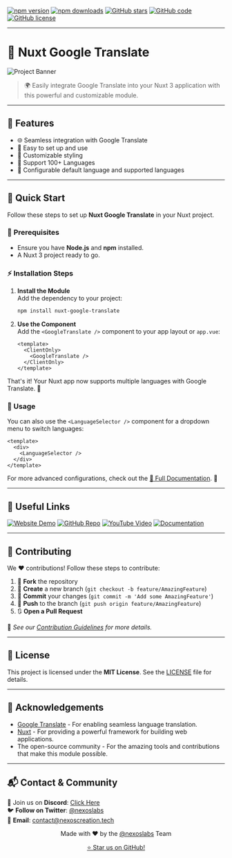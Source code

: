 [![npm version](https://img.shields.io/npm/v/nuxt-google-translate?style=flat-square&color=cyan)](https://www.npmjs.com/package/nuxt-google-translate)
[![npm downloads](https://img.shields.io/npm/dt/nuxt-google-translate?style=flat-square&color=cyan)](https://www.npmjs.com/package/nuxt-google-translate)
[![GitHub stars](https://img.shields.io/github/stars/nexoslabs/nuxt-google-translate.svg?style=flat-square&color=cyan)](https://github.com/nexoslabs/nuxt-google-translate)
[![GitHub code](https://img.shields.io/github/languages/code-size/nexoslabs/nuxt-google-translate.svg?style=flat-square&color=cyan)](https://github.com/nexoslabs/nuxt-google-translate)
[![GitHub license](https://img.shields.io/github/license/nexoslabs/nuxt-google-translate.svg?style=flat-square&color=cyan)](https://github.com/nexoslabs/nuxt-google-translate)

---

# 🚀 Nuxt Google Translate

![Project Banner](https://github.com/user-attachments/assets/fd43e328-daa8-47e5-833a-075bdab3a757)

> 🌍 Easily integrate Google Translate into your Nuxt 3 application with this powerful and customizable module.

---

## 🌟 Features

- 🌐 Seamless integration with Google Translate
- 🚀 Easy to set up and use
- 🎨 Customizable styling
- 🤩 Support 100+ Languages
- 🔧 Configurable default language and supported languages

---

## 🚀 Quick Start

Follow these steps to set up **Nuxt Google Translate** in your Nuxt project. 

### 🔧 **Prerequisites**

- Ensure you have **Node.js** and **npm** installed.  
- A Nuxt 3 project ready to go.  

### ⚡ **Installation Steps**

1. **Install the Module**  
   Add the dependency to your project:  
   ```bash
   npm install nuxt-google-translate
   ```  

3. **Use the Component**  
   Add the `<GoogleTranslate />` component to your app layout or `app.vue`:  
   ```vue
   <template>
     <ClientOnly>
       <GoogleTranslate />       
     </ClientOnly>
   </template>
   ```  

That's it! Your Nuxt app now supports multiple languages with Google Translate. 🎉 

### 🎯 Usage

You can also use the `<LanguageSelector />` component for a dropdown menu to switch languages:  

```vue
<template>
  <div>
    <LanguageSelector />
  </div>
</template>
```

For more advanced configurations, check out the [📘 Full Documentation](https://nexoscreation.tech/docs/resources/google-translate). 🚀  

---

## 🔗 Useful Links

[![Website Demo](https://img.shields.io/badge/Web-Demo-blue?style=for-the-badge&logo=google-chrome)](https://nuxt-google-translate.vercel.app/)
[![GitHub Repo](https://img.shields.io/badge/GitHub-Repo-green?style=for-the-badge&logo=github)](https://github.com/nexoslabs/nuxt-google-translate)
[![YouTube Video](https://img.shields.io/badge/YouTube-Video-red?style=for-the-badge&logo=youtube)](https://www.youtube.com/watch?v=vapgAOjdSMQ)
[![Documentation](https://img.shields.io/badge/Documentation-Read%20Now-blue?style=for-the-badge&logo=readthedocs)](https://nexoscreation.tech/docs/resources/google-translate)

---

## 🤝 Contributing

We ❤️ contributions! Follow these steps to contribute:

1. 🍴 **Fork** the repository
2. 🌿 **Create** a new branch (`git checkout -b feature/AmazingFeature`)
3. 💾 **Commit** your changes (`git commit -m 'Add some AmazingFeature'`)
4. 🚀 **Push** to the branch (`git push origin feature/AmazingFeature`)
5. 🔃 **Open a Pull Request**

📖 _See our [Contribution Guidelines](CONTRIBUTING.md) for more details._

---

## 📄 License

This project is licensed under the **MIT License**. See the [LICENSE](LICENSE) file for details.

---

## 🙏 Acknowledgements

- [Google Translate](https://translate.google.com/) - For enabling seamless language translation.
- [Nuxt](https://nuxt.com/) - For providing a powerful framework for building web applications.
- The open-source community - For the amazing tools and contributions that make this module possible.

---

## 📬 Contact & Community

💬 Join us on **Discord**: [Click Here](https://discord.gg/H7pVc9aUK2)  
🐦 **Follow on Twitter**: [@nexoslabs](https://twitter.com/nexoslabs)  
📧 **Email**: [contact@nexoscreation.tech](mailto:contact@nexoscreation.tech)

<p align="center">
  Made with ❤️ by the <a href="https://github.com/nexoslabs">@nexoslabs</a> Team
</p>

<p align="center">
  <a href="https://github.com/nexoslabs/nuxt-google-translate/stargazers">⭐ Star us on GitHub!</a>
</p>
